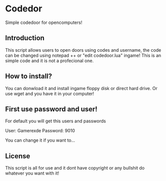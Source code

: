 # Codedor
Simple codedoor for opencomputers! 

## Introduction
This script allows users to open doors using
codes and username, the code can be changed using
notepad ++ or "edit codedoor.lua" ingame! This is
an simple code and it is not a profecional one.

## How to install?
You can donwload it and install ingame floppy disk or
direct hard drive. Or use wget <download url name> and
you have it in your computer!

## First use password and user!
For default you will get this users and
passwords

User: Gamerexde
Password: 9010

You can change it if you want to...

## License
This script is all for use and it dont have copyright
or any bullshit do whatever you want with it!


